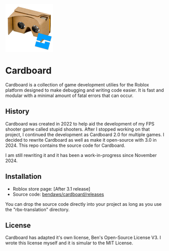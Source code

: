 <img src="icons/cardboard_rbx.png" width=150 height=150>

# Cardboard
Cardboard is a collection of game development utilies for the Roblox platform designed to make debugging and writing code easier. It is fast and modular with a minimal amount of fatal errors that can occur.

## History
Cardboard was created in 2022 to help aid the development of my FPS shooter game called stupid shooters. After I stopped working on that project, I continued the development as Cardboard 2.0 for multiple games. I decided to rewrite Cardboard as well as make it open-source with 3.0 in 2024. This repo contains the source code for Cardboard.

I am still rewriting it and it has been a work-in-progress since November 2024.

## Installation
- Roblox store page: [After 3.1 release]
- Source code: [bendaws/cardboard/releases](https://github.com/bendaws/cardboard/releases)

You can drop the source code directly into your project as long as you use the "rbx-translation" directory.

## License
Cardboard has adapted it's own license, Ben's Open-Source License V3. I wrote this license myself and it is simular to the MIT License.